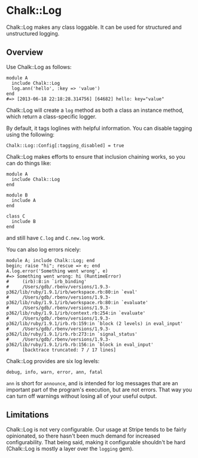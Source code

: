 # Chalk::Log

Chalk::Log makes any class loggable. It can be used for structured
and unstructured logging.

## Overview

Use Chalk::Log as follows:

    module A
      include Chalk::Log
      log.ann('hello', :key => 'value')
    end
    #=> [2013-06-18 22:18:28.314756] [64682] hello: key="value"

Chalk::Log will create a `log` method as both a class an instance
method, which return a class-specific logger.

By default, it tags loglines with helpful information. You can disable
tagging using the following:

    Chalk::Log::Config[:tagging_disabled] = true

Chalk::Log makes efforts to ensure that inclusion chaining works, so you
can do things like:

    module A
      include Chalk::Log
    end

    module B
      include A
    end

    class C
      include B
    end

and still have `C.log` and `C.new.log` work.

You can also log errors nicely:

    module A; include Chalk::Log; end
    begin; raise "hi"; rescue => e; end
    A.log.error('Something went wrong', e)
    #=> Something went wrong: hi (RuntimeError)
    #     (irb):8:in `irb_binding'
    #     /Users/gdb/.rbenv/versions/1.9.3-p362/lib/ruby/1.9.1/irb/workspace.rb:80:in `eval'
    #     /Users/gdb/.rbenv/versions/1.9.3-p362/lib/ruby/1.9.1/irb/workspace.rb:80:in `evaluate'
    #     /Users/gdb/.rbenv/versions/1.9.3-p362/lib/ruby/1.9.1/irb/context.rb:254:in `evaluate'
    #     /Users/gdb/.rbenv/versions/1.9.3-p362/lib/ruby/1.9.1/irb.rb:159:in `block (2 levels) in eval_input'
    #     /Users/gdb/.rbenv/versions/1.9.3-p362/lib/ruby/1.9.1/irb.rb:273:in `signal_status'
    #     /Users/gdb/.rbenv/versions/1.9.3-p362/lib/ruby/1.9.1/irb.rb:156:in `block in eval_input'
    #     [backtrace truncated: 7 / 17 lines]

Chalk::Log provides are six log levels:

    debug, info, warn, error, ann, fatal

`ann` is short for `announce`, and is intended for log messages that
are an important part of the program's execution, but are not
errors. That way you can turn off warnings without losing all of your
useful output.

## Limitations

Chalk::Log is not very configurable. Our usage at Stripe tends to
be fairly opinionated, so there hasn't been much demand for increased
configurability. That being said, making it configurable shouldn't be
hard (Chalk::Log is mostly a layer over the `logging` gem).
